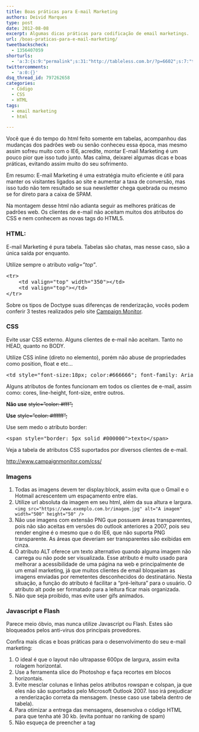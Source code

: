 ```yaml
---
title: Boas práticas para E-mail Marketing
authors: Deivid Marques
type: post
date: 2012-08-08
excerpt: Algumas dicas práticas para codificação de email marketings.
url: /boas-praticas-para-e-mail-marketing/
tweetbackscheck:
  - 1356407059
shorturls:
  - 'a:3:{s:9:"permalink";s:31:"http://tableless.com.br/?p=6602";s:7:"tinyurl";s:26:"http://tinyurl.com/cgxe3w4";s:4:"isgd";s:19:"http://is.gd/vhqQh2";}'
twittercomments:
  - 'a:0:{}'
dsq_thread_id: 797262658
categories:
  - Código
  - CSS
  - HTML
tags:
  - email marketing
  - html

---
```

Você que é do tempo do html feito somente em tabelas, acompanhou das mudanças dos padrões web ou senão conheceu essa época, mas mesmo assim sofreu muito com o IE6, acredite, montar E-mail Marketing é um pouco pior que isso tudo junto. Mas calma, deixarei algumas dicas e boas práticas, evitando assim muito do seu sofrimento.

Em resumo: E-mail Marketing é uma estratégia muito eficiente e útil para manter os visitantes ligados ao site e aumentar a taxa de conversão, mas isso tudo não tem resultado se sua newsletter chega quebrada ou mesmo se for direto para a caixa de SPAM.

Na montagem desse html não adianta seguir as melhores práticas de padrões web. Os clientes de e-mail não aceitam muitos dos atributos do CSS e nem conhecem as novas tags do HTML5.

### HTML:

E-mail Marketing é pura tabela. Tabelas são chatas, mas nesse caso, são a única saída por enquanto.

Utilize sempre o atributo _valig=&#8221;top&#8221;_.

<pre class="lang-html">&lt;tr&gt;
    &lt;td valign="top" width="350"&gt;&lt;/td&gt;
    &lt;td valign="top"&gt;&lt;/td&gt;
&lt;/tr&gt;
</pre>

Sobre os tipos de Doctype suas diferenças de renderização, vocês podem conferir 3 testes realizados pelo site [Campaign Monitor][1].

### CSS

Evite usar CSS externo. Alguns clientes de e-mail não aceitam. Tanto no HEAD, quanto no BODY.
  
Utilize CSS inline (direto no elemento), porém não abuse de propriedades como position, float e etc&#8230;

<pre class="lang-html">&lt;td style="font-size:18px; color:#666666"; font-family: Arial, Verdana, Tahoma;"&gt;Texto &lt;/td&gt;
</pre>

Alguns atributos de fontes funcionam em todos os clientes de e-mail, assim como: cores, line-height, font-size, entre outros.

**Não use** <del>style=&#8221;color: #fff&#8221;;</del>

**Use** <del>style=&#8221;color: #ffffff&#8221;;</del>

Use sem medo o atributo border:

<pre class="lang-html">&lt;span style="border: 5px solid #000000"&gt;texto&lt;/span&gt;
</pre>

Veja a tabela de atributos CSS suportados por diversos clientes de e-mail.
  
<a title="http://www.campaignmonitor.com/css/" href="http://www.campaignmonitor.com/css/" target="_blank">http://www.campaignmonitor.com/css/</a>

### Imagens

  1. Todas as imagens devem ter display:block, assim evita que o Gmail e o Hotmail acrescentem um espaçamento entre elas.
  2. Utilize url absoluta da imagem em seu html, além da sua altura e largura. `<img src="https://www.exemplo.com.br/imagem.jpg" alt="A imagem" width="500" height="50" />`
  3. Não use imagens com extensão PNG que possuem áreas transparentes, pois não são aceitas em versões do outlook anteriores a 2007, pois seu render engine é o mesmo que o do IE6, que não suporta PNG transparente. As áreas que deveriam ser transparentes são exibidas em cinza.
  4. O atributo ALT oferece um texto alternativo quando alguma imagem não carrega ou não pode ser visualizada. Esse atributo é muito usado para melhorar a acessibilidade de uma página na web e principalmente de um email marketing, já que muitos clientes de email bloqueiam as imagens enviadas por remetentes desconhecidos do destinatário. Nesta situação, a função do atributo é facilitar a “pré-leitura” para o usuário. O atributo alt pode ser formatado para a leitura ficar mais organizada.
  5. Não que seja proibido, mas evite user gifs animados.

### Javascript e Flash

Parece meio óbvio, mas nunca utilize Javascript ou Flash. Estes são bloqueados pelos anti-virus dos principais provedores.

Confira mais dicas e boas práticas para o desenvolvimento do seu e-mail marketing:

  1. O ideal é que o layout não ultrapasse 600px de largura, assim evita rolagem horizontal.
  2. Use a ferramenta slice do Photoshop e faça recortes em blocos horizontais.
  3. Evite mesclar colunas e linhas pelos atributos rowspan e colspan, ja que eles não são suportados pelo Microsoft Outlook 2007. Isso irá prejudicar a renderização correta da mensagem. (nesse caso use tabela dentro de tabela).
  4. Para otimizar a entrega das mensagens, desenvolva o código HTML para que tenha até 30 kb. (evita pontuar no ranking de spam)
  5. Não esqueça de preencher a tag <title> do documento HTML. Muitas ferramentas antispam verificam o conteúdo desta tag e, caso ela esteja vazia ou preenchida com expressões suspeitas, sua mensagem pode ser pontuada como spam.
  6. Se usar imagens de fundo para o corpo da mensagem, através de css inline background-image, saiba que elas não serão visualizadas por destinatários que utilizam Outlook e Hotmail, a solução é usar tambem background-color :#corSolida (cor próxima da imagem) pra não fugir muito do layout, usando assim o conceito &#8220;[Progressive Enhancement][2]&#8220;.
  7. Para remover um sublinhado basta usar css inline: _style=&#8221;text-decoration: none;&#8221;_ direto no link.
  8. Existem diversas palavras que devem ser evitadas no corpo do e-mail, caso ao contrário ele irá direto para a caixa de spam.
  
    Conheça algumas delas: <a href="http://emailmarketing.virtualtarget.com.br/dicas/quais-as-palavras-que-devem-ser-evitadas-no-email-marketing" target="_blank">http://emailmarketing.virtualtarget.com.br/dicas/quais-as-palavras-que-devem-ser-evitadas-no-email-marketing</a>.
  9. Teste seu template em diversos clientes de email.
  
    Ao criar um site, qualquer desenvolvedor deve testá-lo em vários navegadores. Para email marketing isso não é diferente, os destinatários usam uma ampla variedade de clientes de email e, você deve desenvolver um template que seja perfeitamente visualizado na maioria deles.
  
    &#8211; Ferramenta gratuita para enviar e-mails.
  
    <a href="http://putsmail.com" target="_blank">http://putsmail.com</a>
  
    &#8211; Ferramenta paga, porém muito útil, ele testa seu html em todos os clientes de e-mail e retorna um print.
  
    <a href="http://litmus.com/" target="_blank">http://litmus.com/</a>
 10. Mesmo que seu html esteja lindo e perfeito, ele pode cair no SPAM.
  
    Conheça a tabela de regras antispam.
  
    <a href="http://emailmarketing.virtualtarget.com.br/uploads/2008/04/tabela_de_pontos1.pdf" target="_blank">http://emailmarketing.virtualtarget.com.br/uploads/2008/04/tabela_de_pontos1.pdf</a>

Veja os clientes de e-mail mais utilizados:
  
 <a title="Saiba mais" href="http://www.ecommercebrasil.com.br/artigos/os-clientes-de-e-mail-mais-utilizados-pelos-usuarios/" target="_blank"><img src="https://anyzamaro.com.br/uploads/2011/10/emailmarketing1.jpg" alt="Clientes de e-mail mais utilizados" /></a>

Para aprofundar-se melhor sobre o assunto, segue links de referências:

  * <http://www.campaignmonitor.com/blog/>
  * <http://blog.templateria.com/html/>
  * <http://www.campaignmonitor.com/css/>
  * <http://emailmarketing.virtualtarget.com.br/>

 [1]: http://www.campaignmonitor.com/blog/post/3317/correct-doctype-to-use-in-html-email/
 [2]: http://tableless.com.br/bem-vindo-a-xangrila-parte-1/